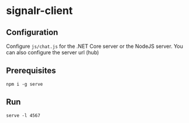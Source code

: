# signalr-client

## Configuration
Configure `js/chat.js` for the .NET Core server or the NodeJS server. You can also configure the server url (hub)

## Prerequisites
```npm i -g serve```

## Run
```serve -l 4567```
